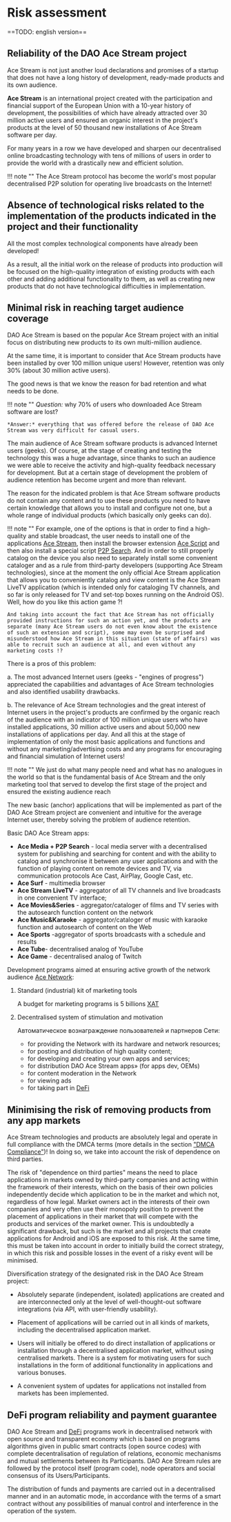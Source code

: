 # Risk assessment

==TODO: english version==

## Reliability of the DAO Ace Stream project

Ace Stream is not just another loud declarations and promises of a startup that does not have a long history of development, ready-made products and its own audience.

**Ace Stream** is an international project created with the participation and financial support of the European Union with a 10-year history of development, the possibilities of which have already attracted over 30 million active users and ensured an organic interest in the project's products at the level of 50 thousand new installations of Ace Stream software per day.

For many years in a row we have developed and sharpen our decentralised online broadcasting technology with tens of millions of users in order to provide the world with a drastically new and efficient solution.


!!! note ""
    The Ace Stream protocol has become the world's most popular decentralised P2P solution for operating live broadcasts on the Internet!


## Absence of technological risks related to the implementation of the products indicated in the project and their functionality

All the most complex technological components have already been developed!

As a result, all the initial work on the release of products into production will be focused on the high-quality integration of existing products with each other and adding additional functionality to them, as well as creating new products that do not have technological difficulties in implementation.


## Minimal risk in reaching target audience coverage

DAO Ace Stream is based on the popular Ace Stream project with an initial focus on distributing new products to its own multi-million audience.

At the same time, it is important to consider that Ace Stream products have been installed by over 100 million unique users! However, retention was only 30% (about 30 million active users).

The good news is that we know the reason for bad retention and what needs to be done.


!!! note ""
    *Question:* why 70% of users who downloaded Ace Stream software are lost?

    *Answer:* everything that was offered before the release of DAO Ace Stream was very difficult for casual users.

The main audience of Ace Stream software products is advanced Internet users (geeks). Of course, at the stage of creating and testing the technology this was a huge advantage, since thanks to such an audience we were able to receive the activity and high-quality feedback necessary for development. But at a certain stage of development the problem of audience retention has become urgent and more than relevant.

The reason for the indicated problem is that Ace Stream software products do not contain any content and to use these products you need to have certain knowledge that allows you to install and configure not one, but a whole range of individual products (which basically only geeks can do).

!!! note ""
    For example, one of the options is that in order to find a high-quality and stable broadcast, the user needs to install one of the applications [Ace Stream][1], then install the browser extension [Ace Script][2] and then also install a special script [P2P Search][3]. And in order to still properly catalog on the device you also need to separately install some convenient cataloger and as a rule from third-party developers (supporting Ace Stream technologies), since at the moment the only official Ace Stream application that allows you to conveniently catalog and view content is the Ace Stream LiveTV application (which is intended only for cataloging TV channels, and so far is only released for TV and set-top boxes running on the Android OS). Well, how do you like this action game ?!

    And taking into account the fact that Ace Stream has not officially provided instructions for such an action yet, and the products are separate (many Ace Stream users do not even know about the existence of such an extension and script), some may even be surprised and misunderstood how Ace Stream in this situation (state of affairs) was able to recruit such an audience at all, and even without any marketing costs !?

There is a pros of this problem:

a.  The most advanced Internet users (geeks - "engines of progress") appreciated the capabilities and advantages of Ace Stream technologies and also identified usability drawbacks.

b.  The relevance of Ace Stream technologies and the great interest of Internet users in the project's products are confirmed by the organic reach of the audience with an indicator of 100 million unique users who have installed applications, 30 million active users and about 50,000 new installations of applications per day. And all this at the stage of implementation of only the most basic applications and functions and without any marketing/advertising costs and any programs for encouraging and financial simulation of Internet users!

!!! note ""
    We just do what many people need and what has no analogues in the world so that is the fundamental basis of Ace Stream and the only marketing tool that served to develop the first stage of the project and ensured the existing audience reach

The new basic (anchor) applications that will be implemented as part of the DAO Ace Stream project are convenient and intuitive for the average Internet user, thereby solving the problem of audience retention.

Basic DAO Ace Stream apps:

- **Ace Media + P2P Search** - local media server with a decentralised system for publishing and searching for content and with the ability to catalog and synchronise it between any user applications and with the function of playing content on remote devices and TV, via communication protocols Ace Cast, AirPlay, Google Cast, etc.
- **Ace Surf** - multimedia browser
- **Ace Stream LiveTV** - aggregator of all TV channels and live broadcasts in one convenient TV interface;
- **Ace Movies&Series** - aggregator/cataloger of films and TV series with the autosearch function content on the network
- **Ace Music&Karaoke** - aggregator/cataloger of music with karaoke function and autosearch of content on the Web
- **Ace Sports** -aggregator of sports broadcasts with a schedule and results
- **Ace Tube**- decentralised analog of YouTube
- **Ace Game** - decentralised analog of Twitch

Development programs aimed at ensuring active growth of the network audience [Ace Network][4]:

1. Standard (industrial) kit of marketing tools

    A budget for marketing programs is 5 billions [XAT][5]

2. Decentralised system of stimulation and motivation

    Автоматическое вознаграждение пользователей и партнеров Сети:

    - for providing the Network with its hardware and network resources;
    - for posting and distribution of high quality content;  
    - for developing and creating your own apps and services;
    - for distribution DAO Ace Stream apps» (for apps dev, OEMs)  
    - for content moderation in the Network
    - for viewing ads
    - for taking part in [DeFi][6] 


## Minimising the risk of removing products from any app markets

Ace Stream technologies and products are absolutely legal and operate in full compliance with the DMCA terms (more details in the section ["DMCA Compliance"][7])! In doing so, we take into account the risk of dependence on third parties.

The risk of "dependence on third parties" means the need to place applications in markets owned by third-party companies and acting within the framework of their interests, which on the basis of their own policies independently decide which application to be in the market and which not, regardless of how legal. Market owners act in the interests of their own companies and very often use their monopoly position to prevent the placement of applications in their market that will compete with the products and services of the market owner. This is undoubtedly a significant drawback, but such is the market and all projects that create applications for Android and iOS are exposed to this risk. At the same time, this must be taken into account in order to initially build the correct strategy, in which this risk and possible losses in the event of a risky event will be minimised.

Diversification strategy of the designated risk in the DAO Ace Stream project:

- Absolutely separate (independent, isolated) applications are created and are interconnected only at the level of well-thought-out software integrations (via API, with user-friendly usability).

- Placement of applications will be carried out in all kinds of markets, including the decentralised application market.

- Users will initially be offered to do direct installation of applications or installation through a decentralised application market, without using centralised markets. There is a system for motivating users for such installations in the form of additional functionality in applications and various bonuses.

- A convenient system of updates for applications not installed from markets has been implemented.


## DeFi program reliability and payment guarantee

DAO Ace Stream and [DeFi][6] programs work in decentralised network with open source and transparent economy which is based on programs algorithms given in public smart contracts (open source codes) with complete decentralisation of regulation of relations, economic mechanisms and mutual settlements between its Participants. DAO Ace Stream rules are followed by the protocol itself (program code), node operators and social consensus of its Users/Participants.

The distribution of funds and payments are carried out in a decentralised manner and in an automatic mode, in accordance with the terms of a smart contract without any possibilities of manual control and interference in the operation of the system.


[1]: https:/wiki.acestream.media/Download
[2]: https://chrome.google.com/webstore/detail/ace-script/mjbepbhonbojpoaenhckjocchgfiaofo
[3]: https://awe.acestream.me/scripts/acestream/P2P_Search
[4]: ../welcome.md
[5]: ../system-tokens/ace-token.md
[6]: finances.md
[7]: dmca.md

